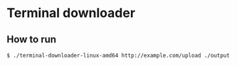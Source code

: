# Terminal downloader

## How to run

```sh
$ ./terminal-downloader-linux-amd64 http://example.com/upload ./output
```
